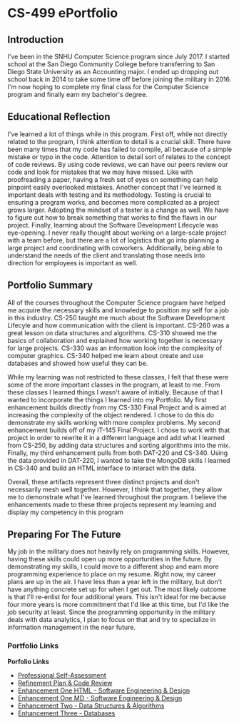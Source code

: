# CS-499 ePortfolio

## Introduction

I've been in the SNHU Computer Science program since July 2017. I started school at the San Diego Community College before transferring to San Diego State University as an Accounting major. I ended up dropping out school back in 2014 to take some time off before joining the military in 2016. I'm now hoping to complete my final class for the Computer Science program and finally earn my bachelor's degree.

## Educational Reflection

I've learned a lot of things while in this program. First off, while not directly related to the program, I think attention to detail is a crucial skill. There have been many times that my code has failed to compile, all because of a simple mistake or typo in the code. Attention to detail sort of relates to the concept of code reviews. By using code reviews, we can have our peers review our code and look for mistakes that we may have missed. Like with proofreading a paper, having a fresh set of eyes on something can help pinpoint easily overlooked mistakes. Another concept that I've learned is important deals with testing and its methodology. Testing is crucial to ensuring a program works, and becomes more complicated as a project grows larger. Adopting the mindset of a tester is a change as well. We have to figure out how to break something that works to find the flaws in our project. Finally, learning about the Software Development Lifecycle was eye-opening. I never really thought about working on a large-scale project with a team before, but there are a lot of logistics that go into planning a large project and coordinating with coworkers. Additionally, being able to understand the needs of the client and translating those needs into direction for employees is important as well.

## Portfolio Summary

All of the courses throughout the Computer Science program have helped me acquire the necessary skills and knowledge to position my self for a job in this industry. CS-250 taught me much about the Software Development Lifecyle and how communication with the client is important. CS-260 was a great lesson on data structures and algorithms. CS-310 showed me the basics of collaboration and explained how working together is necessary for large projects. CS-330 was an information look into the complexity of computer graphics. CS-340 helped me learn about create and use databases and showed how useful they can be.

While my learning was not restricted to these classes, I felt that these were some of the more important classes in the program, at least to me. From these classes I learned things I wasn't aware of initially. Because of that I wanted to incorporate the things I learned into my Portfolio. My first enhancement builds directly from my CS-330 Final Project and is aimed at increasing the complexity of the object rendered. I chose to do this do demonstrate my skills working with more complex problems. My second enhancement builds off of my IT-145 Final Project. I chose to work with that project in order to rewrite it in a different language and add what I learned from CS-250, by adding data structures and sorting algorithms into the mix. Finally, my third enhancement pulls from both DAT-220 and CS-340. Using the data provided in DAT-220, I wanted to take the MongoDB skills I learned in CS-340 and build an HTML interface to interact with the data.

Overall, these artifacts represent three distinct projects and don't necessarily mesh well together. However, I think that together, they allow me to demonstrate what I've learned throughout the program. I believe the enhancements made to these three projects represent my learning and display my competency in this program

## Preparing For The Future

My job in the military does not heavily rely on programming skills. However, having these skills could open up more opportunities in the future. By demonstrating my skills, I could move to a different shop and earn more programming experience to place on my resume. Right now, my career plans are up in the air. I have less than a year left in the military, but don't have anything concrete set up for when I get out. The most likely outcome is that I'll re-enlist for four additional years. This isn't ideal for me because four more years is more commitment that I'd like at this time, but I'd like the job security at least. Since the programming opportunity in the military deals with data analytics, I plan to focus on that and try to specialize in information management in the near future.

### Portfolio Links

**Porfolio Links**<br>
* [Professional Self-Assessment](https://w-coleman-moore.github.io/index.html)<br>
* [Refinement Plan & Code Review](https://w-coleman-moore.github.io/ePortfolio/CodeReview.html)<br>
* [Enhancement One HTML - Software Engineering & Design](EnhancementOneA.html)
* [Enhancement One MD - Software Engineering & Design](EnhancementOne.md)
* [Enhancement Two - Data Structures & Algorithms](EnhancementTwo.md)
* [Enhancement Three - Databases](EnhancementThree.md)
